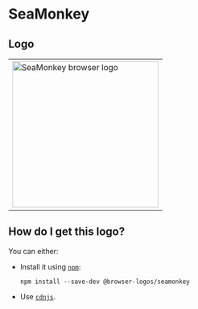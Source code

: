 # SeaMonkey

## Logo

<table>
    <tr height=300>
        <td>
            <a href="https://github.com/alrra/browser-logos/tree/87172f22fb1fdaf0a1eb6f4117f152433c3fdf34/src/seamonkey">
                <img width=290 src="https://raw.githubusercontent.com/alrra/browser-logos/87172f22fb1fdaf0a1eb6f4117f152433c3fdf34/src/seamonkey/seamonkey_512x512.png" alt="SeaMonkey browser logo">
            </a>
        </td>
    </tr>
</table>

## How do I get this logo?

You can either:

* Install it using [`npm`][npm]:

  `npm install --save-dev @browser-logos/seamonkey`

* Use [`cdnjs`][cdnjs].

<!-- Link labels: -->

[cdnjs]: https://cdnjs.com/libraries/browser-logos
[npm]: https://www.npmjs.com/
